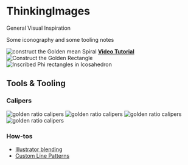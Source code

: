# ThinkingImages
General Visual Inspiration

Some iconography and some tooling notes

![construct the Golden mean Spiral](https://i.pinimg.com/originals/20/2c/a9/202ca9372a835bd5ae20df227725b680.jpg)
**[Video Tutorial](https://www.youtube.com/watch?app=desktop&v=CRvJU1wMePo)**
![Construct the Golden Rectangle](https://www.dougcraftfineart.com/PDF/fig5.jpg)
![Inscribed Phi rectangles in Icosahedron](https://www.geogebra.org/resource/Z3h8MCyu/tulrRNRpOr32LnnA/material-Z3h8MCyu.png)

## Tools & Tooling

### Calipers
![golden ratio calipers](https://images-na.ssl-images-amazon.com/images/I/81KsFy2owCL._AC_SL1500_.jpg)
![golden ratio calipers](https://images-na.ssl-images-amazon.com/images/I/61o69qIQR9L._AC_SL1500_.jpg)
![golden ratio calipers](https://i.etsystatic.com/5751853/r/il/4cb471/2683251031/il_794xN.2683251031_kjs0.jpg)
![golden ratio calipers](https://cdn.shopify.com/s/files/1/2567/6160/products/Small_Main_1024x1024@2x.jpg?v=1542310028)

### How-tos
* [Illustrator blending](https://www.youtube.com/watch?v=p_5ojTDVVSc)
* [Custom Line Patterns](https://www.youtube.com/watch?v=L8prDAiExcs)
